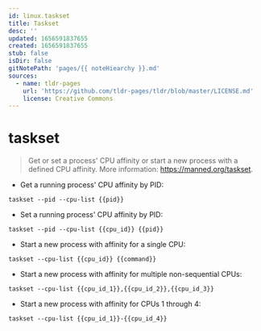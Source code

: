 ```yaml
---
id: linux.taskset
title: Taskset
desc: ''
updated: 1656591837655
created: 1656591837655
stub: false
isDir: false
gitNotePath: 'pages/{{ noteHiearchy }}.md'
sources:
  - name: tldr-pages
    url: 'https://github.com/tldr-pages/tldr/blob/master/LICENSE.md'
    license: Creative Commons
---
```

# taskset

> Get or set a process' CPU affinity or start a new process with a defined CPU affinity.
> More information: <https://manned.org/taskset>.

- Get a running process' CPU affinity by PID:

`taskset --pid --cpu-list {{pid}}`

- Set a running process' CPU affinity by PID:

`taskset --pid --cpu-list {{cpu_id}} {{pid}}`

- Start a new process with affinity for a single CPU:

`taskset --cpu-list {{cpu_id}} {{command}}`

- Start a new process with affinity for multiple non-sequential CPUs:

`taskset --cpu-list {{cpu_id_1}},{{cpu_id_2}},{{cpu_id_3}}`

- Start a new process with affinity for CPUs 1 through 4:

`taskset --cpu-list {{cpu_id_1}}-{{cpu_id_4}}`

